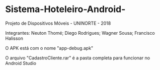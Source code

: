 # Sistema-Hoteleiro-Android-
Projeto de Dispositivos Móveis - UNINORTE - 2018

Integrantes: Neuton Thomé; Diego Rodrigues; Wagner Sousa; Francisco Halisson

O APK está com o nome "app-debug.apk"

O arquivo "CadastroCliente.rar" é a pasta completa para funcionar no Android Studio
